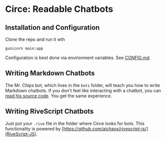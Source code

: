# Circe: Readable Chatbots

## Installation and Configuration
Clone the repo and run it wth

```
gunicorn main:app
```

Configuration is best done via environment variables.  See [CONFIG.md](/CONFIG.md).

## Writing Markdown Chatbots
The Mr. Chips bot, which lives in the `bots` folder, will teach you how to write Markdown chatbots.  If you don't feel like interacting with a chatbot, you can [read his source code](/bots/MrChips.md).  You get the same experience.

## Writing RiveScript Chatbots
Just put your `.rive` file in the folder where Circe looks for bots.  This functionality is powered by [https://github.com/aichaos/rivescript-js/](RiveScript-JS).